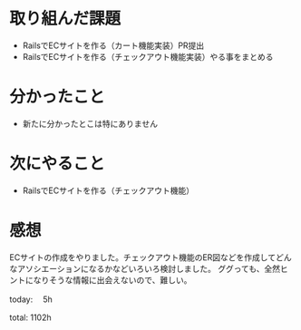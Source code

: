 #  取り組んだ課題
- RailsでECサイトを作る（カート機能実装）PR提出
- RailsでECサイトを作る（チェックアウト機能実装）やる事をまとめる


# 分かったこと
- 新たに分かったとこは特にありません

# 次にやること
- RailsでECサイトを作る（チェックアウト機能）


# 感想
ECサイトの作成をやりました。チェックアウト機能のER図などを作成してどんなアソシエーションになるかなどいろいろ検討しました。
ググっても、全然ヒントになりそうな情報に出会えないので、難しい。

today: 　5h

total: 1102h
